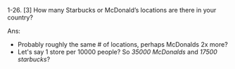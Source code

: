 1-26. [3] How many Starbucks or McDonald’s locations are there in your country?


Ans: 
- Probably roughly the same # of locations, perhaps McDonalds 2x more?
- Let's say 1 store per 10000 people? So *35000 McDonalds* and *17500 starbucks*? 
